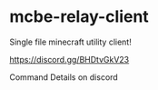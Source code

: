 # mcbe-relay-client
Single file minecraft utility client!

https://discord.gg/BHDtvGkV23

Command Details on discord
